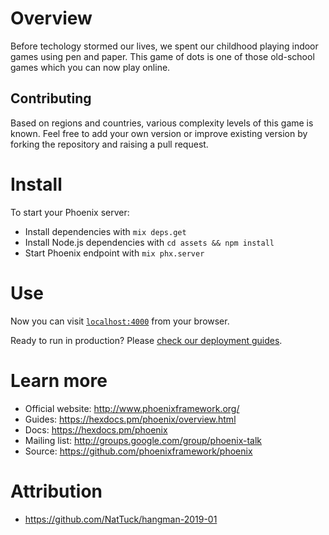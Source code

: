 # Overview
Before techology stormed our lives, we spent our childhood playing indoor games using pen and paper. This game of dots is one of those old-school games which you can now play online.

## Contributing
Based on regions and countries, various complexity levels of this game is known. Feel free to add your own version or improve existing version by forking the repository and  raising a pull request.


# Install
To start your Phoenix server:

  * Install dependencies with `mix deps.get`
  * Install Node.js dependencies with `cd assets && npm install`
  * Start Phoenix endpoint with `mix phx.server`

# Use
Now you can visit [`localhost:4000`](http://localhost:4000) from your browser.

Ready to run in production? Please [check our deployment guides](https://hexdocs.pm/phoenix/deployment.html).

# Learn more

  * Official website: http://www.phoenixframework.org/
  * Guides: https://hexdocs.pm/phoenix/overview.html
  * Docs: https://hexdocs.pm/phoenix
  * Mailing list: http://groups.google.com/group/phoenix-talk
  * Source: https://github.com/phoenixframework/phoenix


# Attribution
  * https://github.com/NatTuck/hangman-2019-01
